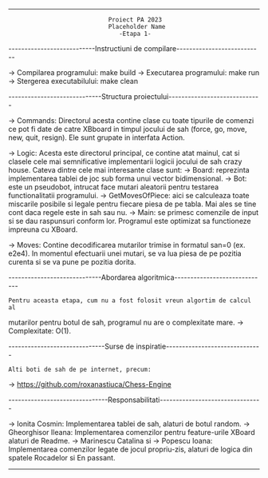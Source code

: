 *******************************************************************************

                                Proiect PA 2023
                                Placeholder Name
                                   -Etapa 1-

---------------------------Instructiuni de compilare---------------------------
    
-> Compilarea programului: make build
-> Executarea programului: make run
-> Stergerea executabilului: make clean            

-----------------------------Structura proiectului-----------------------------

-> Commands:
    Directorul acesta contine clase cu toate tipurile de comenzi ce pot fi
date de catre XBboard in timpul jocului de sah (force, go, move, new, quit,
resign). Ele sunt grupate in interfata Action.

-> Logic:
    Acesta este directorul principal, ce contine atat mainul, cat si clasele
cele mai semnificative implementarii logicii jocului de sah crazy house.
Cateva dintre cele mai interesante clase sunt:
    -> Board: reprezinta implementarea tablei de joc sub forma unui vector
              bidimensional.
    -> Bot: este un pseudobot, intrucat face mutari aleatorii pentru testarea
            functionalitatii programului.
    -> GetMovesOfPiece: aici se calculeaza toate miscarile posibile si legale
                        pentru fiecare piesa de pe tabla. Mai ales se tine cont
                        daca regele este in sah sau nu.
    -> Main: se primesc comenzile de input si se dau raspunsuri conform lor.
            Programul este optimizat sa functioneze impreuna cu XBoard.

-> Moves:
    Contine decodificarea mutarilor trimise in formatul san=0 (ex. e2e4).
In momentul efectuarii unei mutari, se va lua piesa de pe pozitia curenta si
se va pune pe pozitia dorita.

-----------------------------Abordarea algoritmica-----------------------------

    Pentru aceasta etapa, cum nu a fost folosit vreun algortim de calcul al
mutarilor pentru botul de sah, programul nu are o complexitate mare.
-> Complexitate: O(1).


------------------------------Surse de inspiratie------------------------------

    Alti boti de sah de pe internet, precum:
-> https://github.com/roxanastiuca/Chess-Engine

-------------------------------Responsabilitati--------------------------------

-> Ionita Cosmin: Implementarea tablei de sah, alaturi de botul random.
-> Gheorghisor Ileana: Implementarea comenzilor pentru feature-urile XBoard
alaturi de Readme.
-> Marinescu Catalina
        si
-> Popescu Ioana: Implementarea comenzilor legate de jocul propriu-zis,
alaturi de logica din spatele Rocadelor si En passant.


*******************************************************************************
